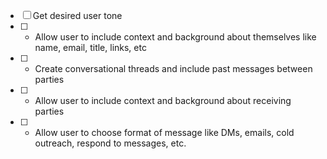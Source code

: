 - [ ] Get desired user tone
- [ ] - Allow user to include context and background about themselves like name, email, title, links, etc
- [ ] - Create conversational threads and include past messages between parties
- [ ] - Allow user to include context and background about receiving parties
- [ ] - Allow user to choose format of message like DMs, emails, cold outreach, respond to messages, etc.
